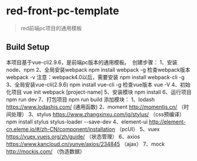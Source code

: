 # red-front-pc-template

> red前端pc项目的通用模板

## Build Setup

本项目基于vue-cli2.9.6，是前端pc版本的通用模板。
​
创建步骤：
    1、安装node、npm
    2、全局安装webpack
        npm install webpack -g
        检查webpack版本 webpack -v
        注意：webpack4.0以后，需要安装 npm install webpack-cli -g
    3、全局安装vue-cli(2.9.6)
        npm install vue-cli -g
        检查vue版本 vue -V
    4、初始化项目
        vue init webpack [project-name]
    5、安装模块
        npm install
    6、运行项目
        npm run dev
    7、打包项目
        npm run build
添加模块：
    1、lodash https://www.lodashjs.com/ (通用函数)
    2、moment http://momentjs.cn/ （时间处理）
    3、stylus https://www.zhangxinxu.com/jq/stylus/ （css预编译）
        npm install stylus stylus-loader --save-dev
    4、element-ui http://element-cn.eleme.io/#/zh-CN/component/installation （pcUI）
    5、vuex https://vuex.vuejs.org/zh/guide/ （状态管理）
    6、axios https://www.kancloud.cn/yunye/axios/234845 （ajax）
    7、mock http://mockjs.com/ （伪造数据）

